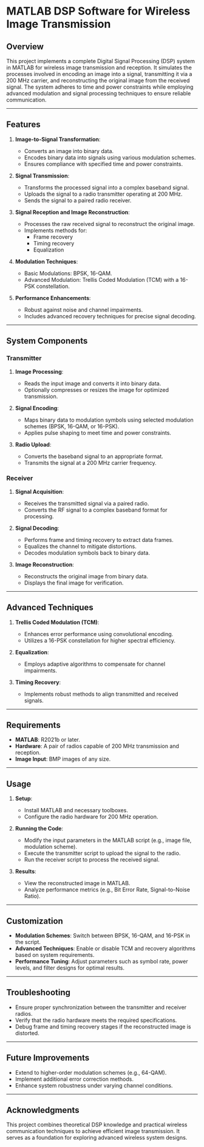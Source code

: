 # MATLAB DSP Software for Wireless Image Transmission

## Overview
This project implements a complete Digital Signal Processing (DSP) system in MATLAB for wireless image transmission and reception. It simulates the processes involved in encoding an image into a signal, transmitting it via a 200 MHz carrier, and reconstructing the original image from the received signal. The system adheres to time and power constraints while employing advanced modulation and signal processing techniques to ensure reliable communication.

---

## Features
1. **Image-to-Signal Transformation**:
   - Converts an image into binary data.
   - Encodes binary data into signals using various modulation schemes.
   - Ensures compliance with specified time and power constraints.

2. **Signal Transmission**:
   - Transforms the processed signal into a complex baseband signal.
   - Uploads the signal to a radio transmitter operating at 200 MHz.
   - Sends the signal to a paired radio receiver.

3. **Signal Reception and Image Reconstruction**:
   - Processes the raw received signal to reconstruct the original image.
   - Implements methods for:
     - Frame recovery
     - Timing recovery
     - Equalization

4. **Modulation Techniques**:
   - Basic Modulations: BPSK, 16-QAM.
   - Advanced Modulation: Trellis Coded Modulation (TCM) with a 16-PSK constellation.

5. **Performance Enhancements**:
   - Robust against noise and channel impairments.
   - Includes advanced recovery techniques for precise signal decoding.

---

## System Components

### Transmitter
1. **Image Processing**:
   - Reads the input image and converts it into binary data.
   - Optionally compresses or resizes the image for optimized transmission.

2. **Signal Encoding**:
   - Maps binary data to modulation symbols using selected modulation schemes (BPSK, 16-QAM, or 16-PSK).
   - Applies pulse shaping to meet time and power constraints.

3. **Radio Upload**:
   - Converts the baseband signal to an appropriate format.
   - Transmits the signal at a 200 MHz carrier frequency.

### Receiver
1. **Signal Acquisition**:
   - Receives the transmitted signal via a paired radio.
   - Converts the RF signal to a complex baseband format for processing.

2. **Signal Decoding**:
   - Performs frame and timing recovery to extract data frames.
   - Equalizes the channel to mitigate distortions.
   - Decodes modulation symbols back to binary data.

3. **Image Reconstruction**:
   - Reconstructs the original image from binary data.
   - Displays the final image for verification.

---

## Advanced Techniques
1. **Trellis Coded Modulation (TCM)**:
   - Enhances error performance using convolutional encoding.
   - Utilizes a 16-PSK constellation for higher spectral efficiency.

2. **Equalization**:
   - Employs adaptive algorithms to compensate for channel impairments.

3. **Timing Recovery**:
   - Implements robust methods to align transmitted and received signals.

---

## Requirements
- **MATLAB**: R2021b or later.
- **Hardware**: A pair of radios capable of 200 MHz transmission and reception.
- **Image Input**: BMP images of any size.

---

## Usage
1. **Setup**:
   - Install MATLAB and necessary toolboxes.
   - Configure the radio hardware for 200 MHz operation.

2. **Running the Code**:
   - Modify the input parameters in the MATLAB script (e.g., image file, modulation scheme).
   - Execute the transmitter script to upload the signal to the radio.
   - Run the receiver script to process the received signal.

3. **Results**:
   - View the reconstructed image in MATLAB.
   - Analyze performance metrics (e.g., Bit Error Rate, Signal-to-Noise Ratio).

---

## Customization
- **Modulation Schemes**: Switch between BPSK, 16-QAM, and 16-PSK in the script.
- **Advanced Techniques**: Enable or disable TCM and recovery algorithms based on system requirements.
- **Performance Tuning**: Adjust parameters such as symbol rate, power levels, and filter designs for optimal results.

---

## Troubleshooting
- Ensure proper synchronization between the transmitter and receiver radios.
- Verify that the radio hardware meets the required specifications.
- Debug frame and timing recovery stages if the reconstructed image is distorted.

---

## Future Improvements
- Extend to higher-order modulation schemes (e.g., 64-QAM).
- Implement additional error correction methods.
- Enhance system robustness under varying channel conditions.

---

## Acknowledgments
This project combines theoretical DSP knowledge and practical wireless communication techniques to achieve efficient image transmission. It serves as a foundation for exploring advanced wireless system designs.

